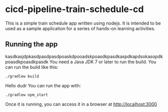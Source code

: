 # cicd-pipeline-train-schedule-cd

This is a simple train schedule app written using nodejs. It is intended to be used as a sample application for a series of hands-on learning activities.

## Running the app
kasdkasjdpkasdpasdpasdpoaskdpooadskpoasdkpasdkaspdkapdsokasopdkpoasdkpoasdkpasdk
You need a Java JDK 7 or later to run the build. You can run the build like this:

    ./gradlew build
Hello dudr
You can run the app with:

    ./gradlew npm_start

Once it is running, you can access it in a browser at [http://localhost:3000](http://localhost:3000)
